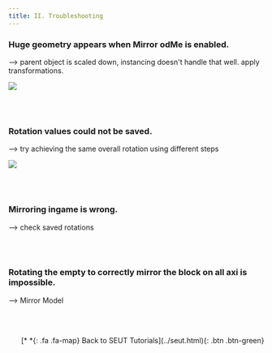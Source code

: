 ```yaml
---
title: II. Troubleshooting
---
```

### Huge geometry appears when Mirror odMe is enabled.
--> parent object is scaled down, instancing doesn't handle that well. apply transformations.

![](/modding-reference/assets/images/tutorials/seut/interaction-highlight_old.png)

<br><br/>

### Rotation values could not be saved.
--> try achieving the same overall rotation using different steps

![](/modding-reference/assets/images/tutorials/seut/interaction-highlight_old.png)

<br><br/>

### Mirroring ingame is wrong.
--> check saved rotations

<br><br/>

### Rotating the empty to correctly mirror the block on all axi is impossible.
--> Mirror Model

<br><br/>

<p style="text-align:right">[*&nbsp;*{: .fa .fa-map} Back to SEUT Tutorials](../seut.html){: .btn .btn-green}</p>